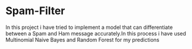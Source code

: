 # Spam-Filter
In this project i have tried to implement  a model that can differentiate between a Spam and Ham message accurately.In this process i have used Multinomial Naive Bayes and Random Forest for my predictions
